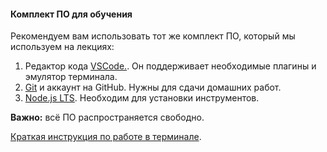 #### Комплект ПО для обучения

Рекомендуем вам использовать тот же комплект ПО, который мы используем на лекциях:
1. Редактор кода [VSCode.](https://code.visualstudio.com/download). Он поддерживает необходимые плагины и эмулятор терминала.
2. [Git](https://git-scm.com/downloads) и аккаунт на GitHub. Нужны для сдачи домашних работ.
3. [Node.js LTS](https://nodejs.org/en/download/). Необходим для установки инструментов.

**Важно:** всё ПО распространяется свободно.

[Краткая инструкция по работе в терминале](terminal.md).
